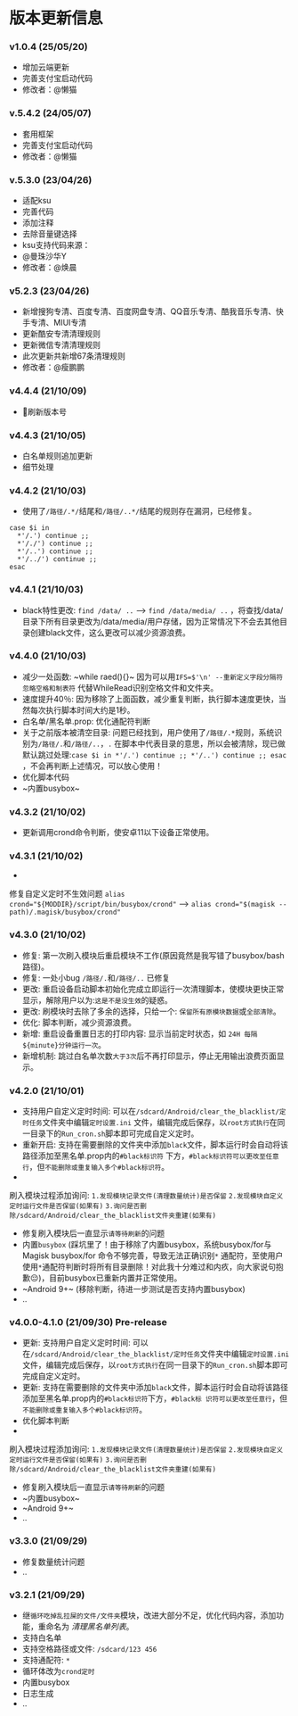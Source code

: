 # 版本更新信息

### v1.0.4 (25/05/20)

- 增加云端更新
- 完善支付宝启动代码
- 修改者：@懒猫

### v.5.4.2 (24/05/07)

- 套用框架
- 完善支付宝启动代码
- 修改者：@懒猫

### v.5.3.0 (23/04/26)

- 适配ksu
- 完善代码
- 添加注释
- 去除音量键选择
- ksu支持代码来源：
- @曼珠沙华Y
- 修改者：@焕晨

### v5.2.3 (23/04/26)

- 新增搜狗专清、百度专清、百度网盘专清、QQ音乐专清、酷我音乐专清、快手专清、MIUI专清
- 更新酷安专清清理规则
- 更新微信专清清理规则
- 此次更新共新增67条清理规则
- 修改者：@瘦鹏鹏

### v4.4.4 (21/10/09)

- 🤔刷新版本号

### v4.4.3 (21/10/05)

- 白名单规则追加更新
- 细节处理

### v4.4.2 (21/10/03)

- 使用了`/路径/.*/`结尾和`/路径/..*/`结尾的规则存在漏洞，已经修复。

```
case $i in 
  *'/.') continue ;; 
  *'/./') continue ;; 
  *'/..') continue ;; 
  *'/../') continue ;; 
esac
```

### v4.4.1 (21/10/03)

- black特性更改: `find /data/ ..` --> `find /data/media/ ..`
  ，将查找/data/目录下所有目录更改为/data/media/用户存储，因为正常情况下不会去其他目录创建black文件，这么更改可以减少资源浪费。

### v4.4.0 (21/10/03)

- 减少一处函数: ~while raed(){}~ 因为可以用`IFS=$'\n' --重新定义字段分隔符 忽略空格和制表符` 代替WhileRead识别空格文件和文件夹。
- 速度提升40％: 因为移除了上面函数，减少重复判断，执行脚本速度更快，当然每次执行脚本时间大约是1秒。
- 白名单/黑名单.prop: 优化通配符判断
- 关于之前版本被清空目录: 问题已经找到，用户使用了`/路径/.*`规则，系统识别为`/路径/.`和`/路径/..`，`.`
  在脚本中代表目录的意思，所以会被清除，现已做默认跳过处理:`case $i in *'/.') continue ;; *'/..') continue ;; esac`
  ，不会再判断上述情况，可以放心使用！
- 优化脚本代码
- ~内置busybox~

### v4.3.2 (21/10/02)

- 更新调用crond命令判断，使安卓11以下设备正常使用。

### v4.3.1 (21/10/02)

-

修复自定义定时不生效问题 `alias crond="${MODDIR}/script/bin/busybox/crond"` --> `alias crond="$(magisk --path)/.magisk/busybox/crond"`

### v4.3.0 (21/10/02)

- 修复: 第一次刷入模块后重启模块不工作(原因竟然是我写错了busybox/bash路径)。
- 修复: 一处小bug `/路径/.`和`/路径/..` 已修复
- 更改: 重启设备启动脚本初始化完成立即运行一次清理脚本，使模块更快正常显示，解除用户以为:`这是不是没生效`的疑惑。
- 更改: 刷模块时去除了多余的选择，只给一个: `保留所有原模块数据`或`全部清除`。
- 优化: 脚本判断，减少资源浪费。
- 新增: 重启设备重置日志的打印内容: 显示当前定时状态，如 `24H 每隔${minute}分钟运行一次`。
- 新增机制: 跳过白名单次数`大于3次`后不再打印显示，停止无用输出浪费页面显示。

### v4.2.0 (21/10/01)

- 支持用户自定义定时时间: 可以在`/sdcard/Android/clear_the_blacklist/定时任务`文件夹中编辑`定时设置.ini`
  文件，编辑完成后保存，以`root方式执行`在同一目录下的`Run_cron.sh`脚本即可完成自定义定时。
- 重新开启: 支持在需要删除的文件夹中添加`black`文件，脚本运行时会自动将该路径添加至黑名单.prop内的`#black标识符`
  下方，`#black标识符可以更改至任意行`，但`不能删除或重复输入多个#black标识符`。
-

刷入模块过程添加询问: `1.发现模块记录文件(清理数量统计)是否保留` `2.发现模块自定义定时运行文件是否保留(如果有)` `3.询问是否删除/sdcard/Android/clear_the_blacklist文件夹重建(如果有)`

- 修复刷入模块后一直显示`请等待刷新`的问题
- 内置`busybox` (踩坑里了！由于移除了内置busybox，系统busybox/for与Magisk busybox/for 命令不够完善，导致无法正确识别`*`
  通配符，至使用户使用`*`通配符判断时将所有目录删除！对此我十分难过和内疚，向大家说句抱歉😔)，目前busybox已重新内置并正常使用。
- ~Android 9+~ (移除判断，待进一步测试是否支持内置busybox)
- ..

### v4.0.0-4.1.0 (21/09/30) Pre-release

- 更新: 支持用户自定义定时时间: 可以在`/sdcard/Android/clear_the_blacklist/定时任务`文件夹中编辑`定时设置.ini`
  文件，编辑完成后保存，以`root方式执行`在同一目录下的`Run_cron.sh`脚本即可完成自定义定时。
- 更新: 支持在需要删除的文件夹中添加`black`文件，脚本运行时会自动将该路径添加至黑名单.prop内的`#black标识符`下方，`#black标
  识符可以更改至任意行`，但`不能删除或重复输入多个#black标识符`。
- 优化脚本判断
-

刷入模块过程添加询问: `1.发现模块记录文件(清理数量统计)是否保留` `2.发现模块自定义定时运行文件是否保留(如果有)` `3.询问是否删除/sdcard/Android/clear_the_blacklist文件夹重建(如果有)`

- 修复刷入模块后一直显示`请等待刷新`的问题
- ~内置busybox~
- ~Android 9+~
- ..

### v3.3.0 (21/09/29)

- 修复数量统计问题
- ..

### v3.2.1 (21/09/29)

- 继`循环吃掉乱拉屎的文件/文件夹`模块，改进大部分不足，优化代码内容，添加功能，重命名为 *清理黑名单列表*。
- 支持白名单
- 支持空格路径或文件: `/sdcard/123 456`
- 支持通配符: `*`
- 循环体改为`crond定时`
- 内置busybox
- 日志生成
- ..
